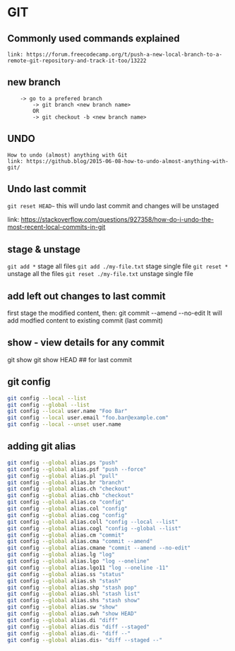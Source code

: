 # GIT

## Commonly used commands explained

	link: https://forum.freecodecamp.org/t/push-a-new-local-branch-to-a-remote-git-repository-and-track-it-too/13222
	
## new branch

		-> go to a prefered branch
			-> git branch <new branch name>
			OR
			-> git checkout -b <new branch name>
			

## UNDO

	How to undo (almost) anything with Git 
	link: https://github.blog/2015-06-08-how-to-undo-almost-anything-with-git/

## Undo last commit

`git reset HEAD~` this will undo last commit and changes will be unstaged

link: https://stackoverflow.com/questions/927358/how-do-i-undo-the-most-recent-local-commits-in-git

## stage & unstage

`git add *` stage all files
`git add ./my-file.txt` stage single file
`git reset *` unstage all the files
`git reset ./my-file.txt` unstage single file

## add left out changes to last commit

  first stage the modified content, then:
  git commit --amend --no-edit
  It will add modfied content to existing commit (last commit)

## show - view details for any commit

  git show <commit>
  git show HEAD ## for last commit

## git config

```sh
git config --local --list
git config --global --list
git config --local user.name "Foo Bar"
git config --local user.email "foo.bar@example.com"
git config --local --unset user.name
```

## adding git alias

```sh
git config --global alias.ps "push"
git config --global alias.psf "push --force"
git config --global alias.pl "pull"
git config --global alias.br "branch"
git config --global alias.ch "checkout"
git config --global alias.chb "checkout"
git config --global alias.co "config"
git config --global alias.col "config"
git config --global alias.cog "config"
git config --global alias.coll "config --local --list"
git config --global alias.cogl "config --global --list"
git config --global alias.cm "commit"
git config --global alias.cma "commit --amend"
git config --global alias.cmane "commit --amend --no-edit"
git config --global alias.lg "log"
git config --global alias.lgo "log --oneline"
git config --global alias.lgo11 "log --oneline -11"
git config --global alias.ss "status"
git config --global alias.sh "stash"
git config --global alias.shp "stash pop"
git config --global alias.shl "stash list"
git config --global alias.shs "stash show"
git config --global alias.sw "show"
git config --global alias.swh "show HEAD"
git config --global alias.di "diff"
git config --global alias.dis "diff --staged"
git config --global alias.di- "diff --"
git config --global alias.dis- "diff --staged --"
```









